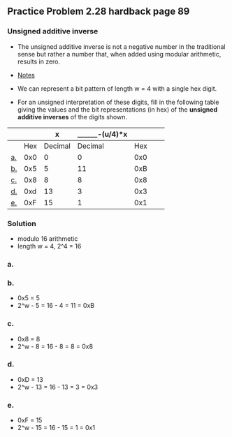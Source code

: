 ## Practice Problem 2.28 hardback page 89

### Unsigned additive inverse

- The unsigned additive inverse is not a negative number in the traditional sense but rather a number that, when added using modular arithmetic, results in zero.

- [Notes](../misc.md#unsigned-addition)

- We can represent a bit pattern of length w = 4 with a single hex digit. 
- For an unsigned interpretation of these digits, fill in the following table giving the values and the bit representations (in hex) of the **unsigned additive inverses** of the digits shown.


|||x|______-(u/4)*x||||
|---|---|---|---|---|---|---|
||Hex|Decimal|Decimal|Hex
|[a.](#a)|0x0|0|0|0x0|
|[b.](#b)|0x5|5|11|0xB|
|[c.](#c)|0x8|8|8|0x8|
|[d.](#d)|0xd|13|3|0x3|
|[e.](#e)|0xF|15|1|0x1|


### Solution
- modulo 16 arithmetic
- length w = 4, 2^4 = 16
### a.
### b.
- 0x5 = 5
- 2^w - 5 = 16 - 4 = 11 = 0xB
### c.
- 0x8 = 8
- 2^w - 8 = 16 - 8 = 8 = 0x8
### d.
- 0xD = 13
- 2^w - 13 = 16 - 13 = 3 = 0x3
### e.
- 0xF = 15
- 2^w - 15 = 16 - 15 = 1 = 0x1

<!-- (-u/4*x)+x = 16

u = 8
(-8/4*8)+8 = 16

-16 + 8 = -8

(-u/4*x)+x = 16

(-u/4*13)+13 = 16 -->

